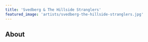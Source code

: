 ```yaml
---
title: 'Svedberg & The Hillside Stranglers'
featured_image: 'artists/svedberg-the-hillside-stranglers.jpg'
---
```


## About


